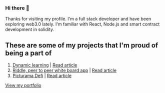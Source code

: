 ### Hi there 👋

Thanks for visiting my profile. I'm a full stack developer and have been exploring web3.0 lately. I'm familiar with React, Node.js and smart contract development in solidity.

## These are some of my projects that I'm proud of being a part of

1. [Dynamic learning](https://dl-next.herokuapp.com/workbook/5f7b2e204f79be001765eda9) | [Read article](https://dev.to/jithinks97/dynamic-learning-an-open-source-tool-to-teach-effectively-using-interactive-visualisations-450n)
2. [Riddle, peer to peer white board app](http://nknriddle.xyz/) | [Read article](https://nkn.org/community/blog/riddle-a-collaborative-whiteboard-web-app-powered-by-nkn/)
3. [Picturama Defi](https://picturama-defi.netlify.app/) | [Read article](https://devpost.com/software/picturama-defi-financing-independent-cinema)

[View my portfolio](jitihnks.netlify.app/)
